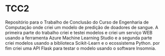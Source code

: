 # TCC2
Repositório para o Trabalho de Conclusão do Curso de Engenharia de Computação onde criei um modelo de predição de doadores de sangue. A primeira parte do trabalho criei e testei modelos e criei um serviço WEB usando a ferramenta Azure Machine Learning Studio e a segunda parte criei modelos usando a biblioteca Scikit-Learn e o ecossistema Python. por fim criei uma API Flask para testar o modelo usando o software Insomnia.
